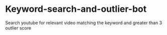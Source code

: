 # Keyword-search-and-outlier-bot
Search youtube for relevant video matching the keyword and greater than 3 outlier score
